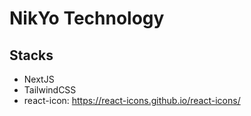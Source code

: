 # NikYo Technology

## Stacks
- NextJS
- TailwindCSS
- react-icon: https://react-icons.github.io/react-icons/
